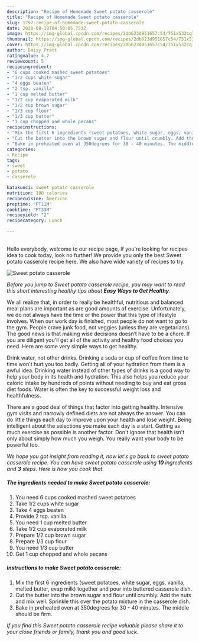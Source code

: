 ```yaml
---
description: "Recipe of Homemade Sweet potato casserole"
title: "Recipe of Homemade Sweet potato casserole"
slug: 1797-recipe-of-homemade-sweet-potato-casserole
date: 2020-08-18T04:50:05.753Z
image: https://img-global.cpcdn.com/recipes/2db623d951657c54/751x532cq70/sweet-potato-casserole-recipe-main-photo.jpg
thumbnail: https://img-global.cpcdn.com/recipes/2db623d951657c54/751x532cq70/sweet-potato-casserole-recipe-main-photo.jpg
cover: https://img-global.cpcdn.com/recipes/2db623d951657c54/751x532cq70/sweet-potato-casserole-recipe-main-photo.jpg
author: Daisy Pratt
ratingvalue: 4.7
reviewcount: 5
recipeingredient:
- "6 cups cooked mashed sweet potatoes"
- "1/2 cups white sugar"
- "4 eggs beaten"
- "2 tsp. vanilla"
- "1 cup melted butter"
- "1/2 cup evaporated milk"
- "1/2 cup brown sugar"
- "1/3 cup flour"
- "1/3 cup butter"
- "1 cup chopped and whole pecans"
recipeinstructions:
- "Mix the first 6 ingredients (sweet potatoes, white sugar, eggs, vanilla, melted butter, evap milk) together and pour into buttered casserole dish."
- "Cut the butter into the brown sugar and flour until crumbly. Add the nuts and mix well. Sprinkle this over the potato mixture in the casserole dish."
- "Bake in preheated oven at 350degrees for 30 - 40 minutes. The middle should be firm."
categories:
- Recipe
tags:
- sweet
- potato
- casserole

katakunci: sweet potato casserole 
nutrition: 180 calories
recipecuisine: American
preptime: "PT11M"
cooktime: "PT33M"
recipeyield: "2"
recipecategory: Lunch

---
```

<br>
Hello everybody, welcome to our recipe page, If you're looking for recipes idea to cook today, look no further! We provide you only the best Sweet potato casserole recipe here. We also have wide variety of recipes to try.
<br>


![Sweet potato casserole](https://img-global.cpcdn.com/recipes/2db623d951657c54/751x532cq70/sweet-potato-casserole-recipe-main-photo.jpg)

<i>Before you jump to Sweet potato casserole recipe, you may want to read this short interesting healthy tips about <strong>Easy Ways to Get Healthy</strong>.</i>

We all realize that, in order to really be healthful, nutritious and balanced meal plans are important as are good amounts of exercise. Unfortunately, we do not always have the time or the power that this type of lifestyle involves. When our work day is finished, most people do not want to go to the gym. People crave junk food, not veggies (unless they are vegetarians). The good news is that making wise decisions doesn’t have to be a chore. If you are diligent you'll get all of the activity and healthy food choices you need. Here are some very simple ways to get healthy.

Drink water, not other drinks. Drinking a soda or cup of coffee from time to time won't hurt you too badly. Getting all of your hydration from them is a awful idea. Drinking water instead of other types of drinks is a good way to help your body in its health and hydration. This also helps you reduce your caloric intake by hundreds of points without needing to buy and eat gross diet foods. Water is often the key to successful weight loss and healthfulness.

There are a good deal of things that factor into getting healthy. Intensive gym visits and narrowly defined diets are not always the answer. You can do little things each day to improve upon your health and lose weight. Being intelligent about the selections you make each day is a start. Getting as much exercise as possible is another factor. Don't ignore that health isn't only about simply how much you weigh. You really want your body to be powerful too. 


<i>We hope you got insight from reading it, now let's go back to sweet potato casserole recipe. You can have sweet potato casserole using <strong>10</strong> ingredients and <strong>3</strong> steps. Here is how you cook that.
</i>

##### The ingredients needed to make Sweet potato casserole:

1. You need 6 cups cooked mashed sweet potatoes
1. Take 1/2 cups white sugar
1. Take 4 eggs beaten
1. Provide 2 tsp. vanilla
1. You need 1 cup melted butter
1. Take 1/2 cup evaporated milk
1. Prepare 1/2 cup brown sugar
1. Prepare 1/3 cup flour
1. You need 1/3 cup butter
1. Get 1 cup chopped and whole pecans


##### Instructions to make Sweet potato casserole:

1. Mix the first 6 ingredients (sweet potatoes, white sugar, eggs, vanilla, melted butter, evap milk) together and pour into buttered casserole dish.
1. Cut the butter into the brown sugar and flour until crumbly. Add the nuts and mix well. Sprinkle this over the potato mixture in the casserole dish.
1. Bake in preheated oven at 350degrees for 30 - 40 minutes. The middle should be firm.


<i>If you find this Sweet potato casserole recipe valuable please share it to your close friends or family, thank you and good luck.</i>
